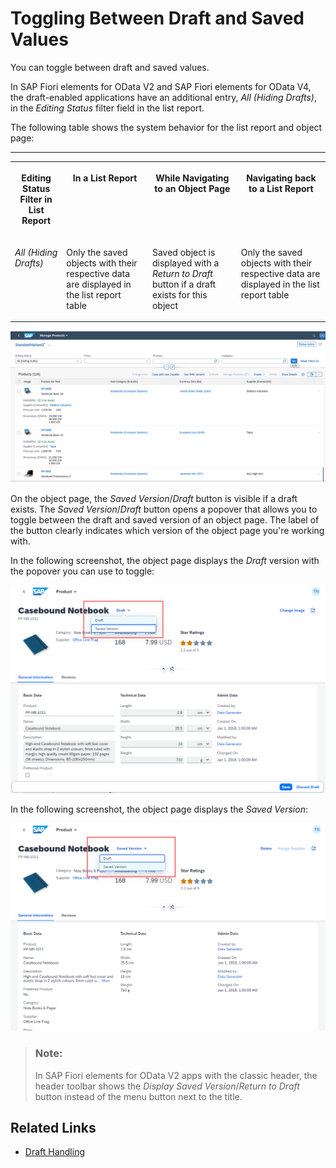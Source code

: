 <!-- loiofd3950a0b251439ab8cd4153d64844b6 -->

# Toggling Between Draft and Saved Values

You can toggle between draft and saved values.

In SAP Fiori elements for OData V2 and SAP Fiori elements for OData V4, the draft-enabled applications have an additional entry, *All \(Hiding Drafts\)*, in the *Editing Status* filter field in the list report.

The following table shows the system behavior for the list report and object page:

****


<table>
<tr>
<th valign="top">

Editing Status Filter in List Report

</th>
<th valign="top">

In a List Report

</th>
<th valign="top">

While Navigating to an Object Page

</th>
<th valign="top">

Navigating back to a List Report

</th>
</tr>
<tr>
<td valign="top">

*All \(Hiding Drafts\)* 

</td>
<td valign="top">

Only the saved objects with their respective data are displayed in the list report table

</td>
<td valign="top">

Saved object is displayed with a *Return to Draft* button if a draft exists for this object

</td>
<td valign="top">

Only the saved objects with their respective data are displayed in the list report table

</td>
</tr>
</table>

![](images/Toggling_Between_Draft_and_Saved_Values_1_6817734.png)

On the object page, the *Saved Version*/*Draft* button is visible if a draft exists. The *Saved Version*/*Draft* button opens a popover that allows you to toggle between the draft and saved version of an object page. The label of the button clearly indicates which version of the object page you're working with.

In the following screenshot, the object page displays the *Draft* version with the popover you can use to toggle:

![](images/Object_Page_Draft_Version_is_Shown_Including_Toggle_Popover_fbdd6a2.png)

In the following screenshot, the object page displays the *Saved Version*:

![](images/Object_Page_Saved_Version_is_Shown_4d6823f.png)

> ### Note:  
> In SAP Fiori elements for OData V2 apps with the classic header, the header toolbar shows the *Display Saved Version*/*Return to Draft* button instead of the menu button next to the title.



<a name="loiofd3950a0b251439ab8cd4153d64844b6__section_mxn_wxs_hyb"/>

## Related Links

-   [Draft Handling](draft-handling-ed9aa41.md)


